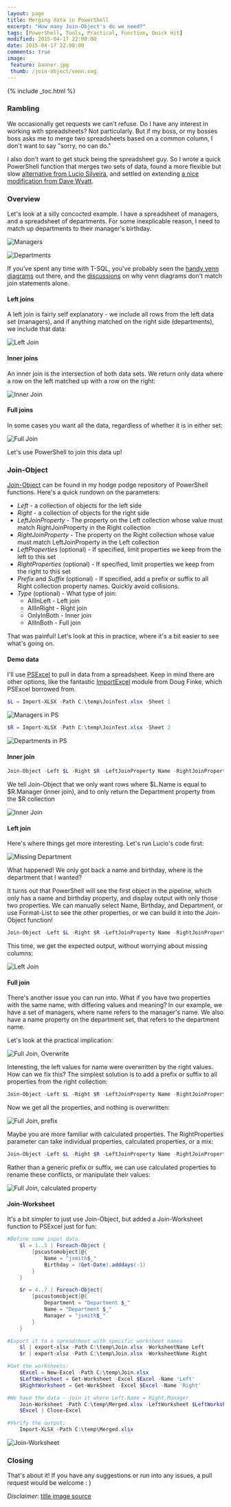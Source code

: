 ```yaml
---
layout: page
title: Merging data in PowerShell
excerpt: "How many Join-Object's do we need?"
tags: [PowerShell, Tools, Practical, Function, Quick Hit]
modified: 2015-04-17 22:00:00
date: 2015-04-17 22:00:00
comments: true
image:
 feature: banner.jpg
 thumb: /join-object/venn.svg
---
```

{% include _toc.html %}

### Rambling

We occasionally get requests we can't refuse. Do I have any interest in working with spreadsheets? Not particularly. But if my boss, or my bosses boss asks me to merge two spreadsheets based on a common column, I don't want to say "sorry, no can do."

I also don't want to get stuck being the spreadsheet guy. So I wrote a quick PowerShell function that merges two sets of data, found a more flexible but slow [alternative from Lucio Silveira](http://blogs.msdn.com/b/powershell/archive/2012/07/13/join-object.aspx), and settled on extending [a nice modification from Dave Wyatt](http://powershell.org/wp/forums/topic/merging-very-large-collections/).

### Overview

Let's look at a silly concocted example. I have a spreadsheet of managers, and a spreadsheet of departments. For some inexplicable reason, I need to match up departments to their manager's birthday.

![Managers](/images/join-object/managers.png)

![Departments](/images/join-object/departments.png)

If you've spent any time with T-SQL, you've probably seen the [handy venn diagrams](http://www.codeproject.com/KB/database/Visual_SQL_Joins/Visual_SQL_JOINS_orig.jpg) out there, and the [discussions](http://blog.codinghorror.com/a-visual-explanation-of-sql-joins/) on why venn diagrams don't match join statements alone.

#### Left joins

A left join is fairly self explanatory - we include all rows from the left data set (managers), and if anything matched on the right side (departments), we include that data:

![Left Join](/images/join-object/joinleft.png)

#### Inner joins

An inner join is the intersection of both data sets.  We return only data where a row on the left matched up with a row on the right:

![Inner Join](/images/join-object/joininner.png)

#### Full joins

In some cases you want all the data, regardless of whether it is in either set:

![Full Join](/images/join-object/joinfull.png)

Let's use PowerShell to join this data up!

### Join-Object

[Join-Object](https://github.com/RamblingCookieMonster/PowerShell/blob/master/Join-Object.ps1) can be found in my hodge podge repository of PowerShell functions. Here's a quick rundown on the parameters:

* *Left* - a collection of objects for the left side
* *Right* - a collection of objects for the right side
* *LeftJoinProperty* - The property on the Left collection whose value must match RightJoinProperty in the Right collection
* *RightJoinProperty* - The property on the Right collection whose value must match LeftJoinProperty in the Left collection
* *LeftProperties* (optional) - If specified, limit properties we keep from the left to this set
* *RightProperties* (optional) - If specified, limit properties we keep from the right to this set
* *Prefix* and *Suffix* (optional) - If specified, add a prefix or suffix to all Right collection property names.  Quickly avoid collisions.
* *Type* (optional) - What type of join:
  * AllInLeft - Left join
  * AllInRight - Right join
  * OnlyInBoth - Inner join
  * AllInBoth - Full join

That was painful! Let's look at this in practice, where it's a bit easier to see what's going on.

#### Demo data

I'll use [PSExcel](http://ramblingcookiemonster.github.io/PSExcel-Intro/) to pull in data from a spreadsheet. Keep in mind there are other options, like the fantastic [ImportExcel](https://github.com/dfinke/ImportExcel) module from Doug Finke, which PSExcel borrowed from.

```powershell
$L = Import-XLSX -Path C:\temp\JoinTest.xlsx -Sheet 1
```

![Managers in PS](/images/join-object/managersps.png)

```powershell
$R = Import-XLSX -Path C:\temp\JoinTest.xlsx -Sheet 2
```

![Departments in PS](/images/join-object/departmentsps.png)

#### Inner join

```powershell
Join-Object -Left $L -Right $R -LeftJoinProperty Name -RightJoinProperty Manager -Type OnlyIfInBoth -RightProperties Department
```

We tell Join-Object that we only want rows where $L.Name is equal to $R.Manager (inner join), and to only return the Department property from the $R collection

![Inner Join](/images/join-object/innerps.png)

#### Left join

Here's where things get more interesting. Let's run Lucio's code first:

![Missing Department](/images/join-object/leftmissingprop.png)

What happened!  We only got back a name and birthday, where is the department that I wanted?

It turns out that PowerShell will see the first object in the pipeline, which only has a name and birthday property, and display output with only those two properties.  We can manually select Name, Birthday, and Department, or use Format-List to see the other properties, or we can build it into the Join-Object function!

```powershell
Join-Object -Left $L -Right $R -LeftJoinProperty Name -RightJoinProperty Manager -Type AllInLeft -RightProperties Department
```

This time, we get the expected output, without worrying about missing columns:

![Left Join](/images/join-object/leftps.png)

#### Full join

There's another issue you can run into. What if you have two properties with the same name, with differing values and meaning? In our example, we have a set of managers, where name refers to the manager's name. We also have a name property on the department set, that refers to the department name.

Let's look at the practical implication:

![Full Join, Overwrite](/images/join-object/fulloverwrite.png)

Interesting, the left values for name were overwritten by the right values. How can we fix this? The simplest solution is to add a prefix or suffix to all properties from the right collection:

```powershell
Join-Object -Left $L -Right $R -LeftJoinProperty Name -RightJoinProperty Manager -Type AllInBoth -Prefix r_
```

Now we get all the properties, and nothing is overwritten:

![Full Join, prefix](/images/join-object/fullprefixps.png)

Maybe you are more familiar with calculated properties. The RightProperties parameter can take individual properties, calculated properties, or a mix:

```powershell
Join-Object -Left $L -Right $R -LeftJoinProperty Name -RightJoinProperty Manager -Type AllInBoth -RightProperties @{ N = "DeptName"; expression = {$_.Name} }
```

Rather than a generic prefix or suffix, we can use calculated properties to rename these conflicts, or manipulate their values:

![Full Join, calculated property](/images/join-object/fullcalcprop.png)

#### Join-Worksheet

It's a bit simpler to just use Join-Object, but added a Join-Worksheet function to PSExcel just for fun:

```powershell
#Define some input data.
    $l = 1..5 | Foreach-Object {
        [pscustomobject]@{
            Name = "jsmith$_"
            Birthday = (Get-Date).adddays(-1)
        }
    }

    $r = 4..7 | Foreach-Object{
        [pscustomobject]@{
            Department = "Department $_"
            Name = "Department $_"
            Manager = "jsmith$_"
        }
    }

#Export it to a spreadsheet with specific worksheet names
    $l | export-xlsx -Path C:\temp\Join.xlsx -WorksheetName Left
    $r | export-xlsx -Path C:\temp\Join.xlsx -WorksheetName Right

#Get the worksheets:
    $Excel = New-Excel -Path C:\temp\Join.xlsx
    $LeftWorksheet = Get-Worksheet -Excel $Excel -Name 'Left'
    $RightWorksheet = Get-WorkSheet -Excel $Excel -Name 'Right'

#We have the data - join it where Left.Name = Right.Manager
    Join-Worksheet -Path C:\temp\Merged.xlsx -LeftWorksheet $LeftWorksheet -RightWorksheet $RightWorksheet -LeftJoinColumn Name -RightJoinColumn Manager
    $Excel | Close-Excel

#Verify the output:
    Import-XLSX -Path C:\temp\Merged.xlsx
```

![Join-Worksheet](/images/join-object/xlsxmerged.png)

### Closing

That's about it! If you have any suggestions or run into any issues, a pull request would be welcome : )

*Disclaimer*: [title image source](http://en.wikipedia.org/wiki/Venn_diagram#/media/File:Symmetrical_5-set_Venn_diagram.svg)